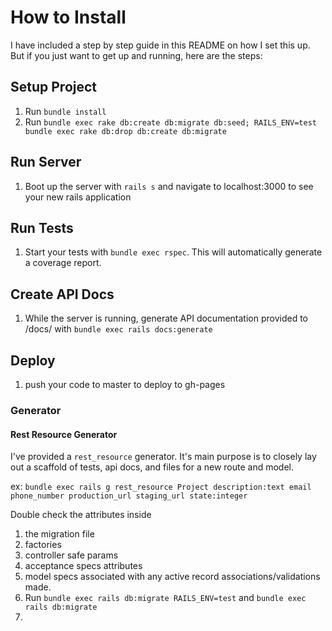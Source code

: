 # How to Install

I have included a step by step guide in this README on how I set this up. But if you just want to get up and running, here are the steps:

## Setup Project
1. Run `bundle install`
2. Run `bundle exec rake db:create db:migrate db:seed; RAILS_ENV=test bundle exec rake db:drop db:create db:migrate`

## Run Server
1. Boot up the server with `rails s` and navigate to localhost:3000 to see your new rails application

## Run Tests
1. Start your tests with `bundle exec rspec`. This will automatically generate a coverage report.

## Create API Docs
1. While the server is running, generate API documentation provided to /docs/ with `bundle exec rails docs:generate`

## Deploy
1. push your code to master to deploy to gh-pages

### Generator

#### Rest Resource Generator

I've provided a `rest_resource` generator. It's main purpose is to closely lay out a scaffold of tests, api docs, and files for a new route and model.

ex: `bundle exec rails g rest_resource Project description:text email phone_number production_url staging_url state:integer`

Double check the attributes inside
  1. the migration file
  2. factories
  3. controller safe params
  4. acceptance specs attributes
  5. model specs associated with any active record associations/validations made.
  6. Run `bundle exec rails db:migrate RAILS_ENV=test` and `bundle exec rails db:migrate`
  7. 

